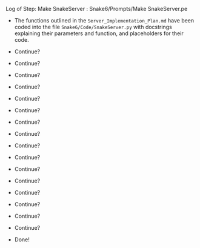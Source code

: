 Log of Step: Make SnakeServer : Snake6/Prompts/Make SnakeServer.pe


 - The functions outlined in the `Server_Implementation_Plan.md` have been coded into the file `Snake6/Code/SnakeServer.py` with docstrings explaining their parameters and function, and placeholders for their code.

 - Continue?

 - Continue?

 - Continue?

 - Continue?

 - Continue?

 - Continue?

 - Continue?

 - Continue?

 - Continue?

 - Continue?

 - Continue?

 - Continue?

 - Continue?

 - Continue?

 - Continue?

 - Continue?

 - Done!